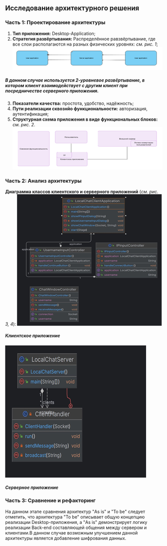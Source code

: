 ## Исследование архитектурного решения
### __Часть 1:__ Проектирование архитектуры
1. __Тип приложения:__ Desktop-Application;
2. __Стратегия развёртывания:__ Распределённое равзвёртывание, где все слои располагаются на разных физических уровнях: _см. рис. 1_;
 ![img_4.png](img_4.png)
 ##### _В данном случае используется 2-уровневое развёртывание, в котором клиент взаимодействует с другим клиент при посредничестве серверного приложения._
3. __Показатели качества:__ простота, удобство, надёжность;
4. __Пути реализации сквознйо функциональности:__ авторизация, аутентификация;
5. __Структурная схема приложения в виде функциональных блоков:__ _см. рис. 2_.
![img_5.png](img_5.png)

### __Часть 2: Анализ архитектуры__
__Диаграмма классов клиентского и серверного приложений__ (_см. рис. 3, 4_):
![img_6.png](img_6.png)
##### _Клиентское приложение_
![img_7.png](img_7.png)
##### _Серверное приложение_

### __Часть 3: Сравнение и рефакторинг__
На данном этапе сравнения архитектур "As is" и "To be" следует отметить, что архитектура "To be" описывает общую концепцию реализации Desktop-приложения, а "As is" демонстрирует логику реализации Back-end составляющей общения между сервером и клиентами.В данном случае возможным улучшением данной архитектуры является добавление шифрования данных.
